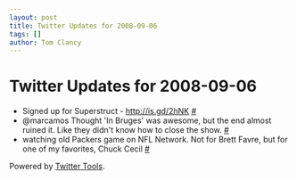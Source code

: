 ```yaml
---
layout: post
title: Twitter Updates for 2008-09-06
tags: []
author: Tom Clancy
---
```


# Twitter Updates for 2008-09-06

<ul>
	<li>Signed up for Superstruct - <a href="http://is.gd/2hNK" rel="nofollow">http://is.gd/2hNK</a> <a href="http://twitter.com/tclancy/statuses/911824044">#</a></li>
	<li>@marcamos Thought 'In Bruges' was awesome, but the end almost ruined it. Like they didn't know how to close the show. <a href="http://twitter.com/tclancy/statuses/911825203">#</a></li>
	<li>watching old Packers game on NFL Network. Not for Brett Favre, but for one of my favorites, Chuck Cecil <a href="http://twitter.com/tclancy/statuses/912073686">#</a></li>
</ul>
<p>Powered by <a href="http://alexking.org/projects/wordpress">Twitter Tools</a>.</p>
